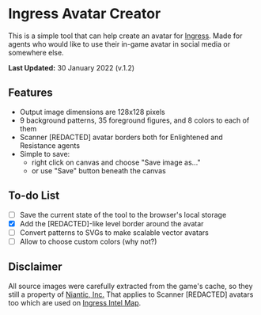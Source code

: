 # Ingress Avatar Creator
This is a simple tool that can help create an avatar for [Ingress](https://ingress.com). Made for agents who would like to use their in-game avatar in social media or somewhere else.

**Last Updated:** 30 January 2022 (v.1.2)

## Features
* Output image dimensions are 128x128 pixels
* 9 background patterns, 35 foreground figures, and 8 colors to each of them
* Scanner [REDACTED] avatar borders both for Enlightened and Resistance agents
* Simple to save:
  * right click on canvas and choose "Save image as..."
  * or use "Save" button beneath the canvas

## To-do List
* [ ] Save the current state of the tool to the browser's local storage
* [x] Add the [REDACTED]-like level border around the avatar
* [ ] Convert patterns to SVGs to make scalable vector avatars
* [ ] Allow to choose custom colors (why not?)

## Disclaimer
All source images were carefully extracted from the game's cache, so they still a property of [Niantic, Inc.](https://nianticlabs.com) That applies to Scanner [REDACTED] avatars too which are used on [Ingress Intel Map](https://intel.ingress.com).
